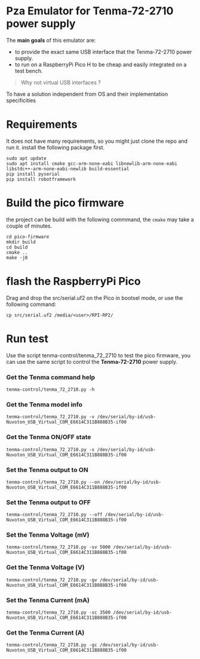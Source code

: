 # Pza Emulator for Tenma-72-2710 power supply

The **main goals** of this emulator are:
- to provide the exact same USB interface that the Tenma-72-2710 power supply.
- to run on a RaspberryPi Pico H to be cheap and easily integrated on a test bench.

> Why not virtual USB interfaces ?

To have a solution independent from OS and their implementation specificities

# Requirements

It does not have many requirements, so you might just clone the repo and run it. install the following package first.

```
sudo apt update
sudo apt install cmake gcc-arm-none-eabi libnewlib-arm-none-eabi  libstdc++-arm-none-eabi-newlib build-essential
pip install pyserial
pip install robotframework
```

# Build the pico firmware

the project can be build with the following commmand, the `cmake` may take a couple of minutes.

```
cd pico-firmware
mkdir build 
cd build
cmake ..
make -j8
```

# flash the RaspberryPi Pico

Drag and drop the src/serial.uf2 on the Pico in bootsel mode, or use the following command:

```
cp src/serial.uf2 /media/<user>/RPI-RP2/
```
# Run test

Use the script tenma-control/tenma\_72\_2710 to test the pico firmware, you can use the same script to control the **Tenma-72-2710** power supply.

### Get the Tenma command help
```
tenma-control/tenma_72_2710.py -h
```

### Get the Tenma model info
```
tenma-control/tenma_72_2710.py -v /dev/serial/by-id/usb-Nuvoton_USB_Virtual_COM_E6614C311B888B35-if00
```

### Get the Tenma ON/OFF state
```
tenma-control/tenma_72_2710.py -s /dev/serial/by-id/usb-Nuvoton_USB_Virtual_COM_E6614C311B888B35-if00
```

### Set the Tenma output to ON
```
tenma-control/tenma_72_2710.py --on /dev/serial/by-id/usb-Nuvoton_USB_Virtual_COM_E6614C311B888B35-if00
```

### Set the Tenma output to OFF
```
tenma-control/tenma_72_2710.py --off /dev/serial/by-id/usb-Nuvoton_USB_Virtual_COM_E6614C311B888B35-if00
```

### Set the Tenma Voltage (mV)
```
tenma-control/tenma_72_2710.py -sv 5000 /dev/serial/by-id/usb-Nuvoton_USB_Virtual_COM_E6614C311B888B35-if00
```

### Get the Tenma Voltage (V)
```
tenma-control/tenma_72_2710.py -gv /dev/serial/by-id/usb-Nuvoton_USB_Virtual_COM_E6614C311B888B35-if00
```

### Set the Tenma Current (mA)
```
tenma-control/tenma_72_2710.py -sc 3500 /dev/serial/by-id/usb-Nuvoton_USB_Virtual_COM_E6614C311B888B35-if00
```

### Get the Tenma Current (A)
```
tenma-control/tenma_72_2710.py -gc /dev/serial/by-id/usb-Nuvoton_USB_Virtual_COM_E6614C311B888B35-if00
```



